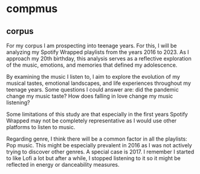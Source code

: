 # compmus
## corpus
For my corpus I am prospecting into teenage years. For this, I will be analyzing my Spotify Wrapped playlists from the years 2016 to 2023. As I approach my 20th birthday, this analysis serves as a reflective exploration of the music, emotions, and memories that defined my adolescence.

By examining the music I listen to, I aim to explore the evolution of my musical tastes, emotional landscapes, and life experiences throughout my teenage years. Some questions I could answer are: did the pandemic change my music taste? How does falling in love change my music listening?

Some limitations of this study are that especially in the first years Spotify Wrapped may not be completely representative as I would use other platforms to listen to music.

Regarding genre, I think there will be a common factor in all the playlists: Pop music. This might be especially prevalent in 2016 as I was not actively trying to discover other genres. A special case is 2017. I remember I started to like Lofi a lot but after a while, I stopped listening to it so it might be reflected in energy or danceability measures.
